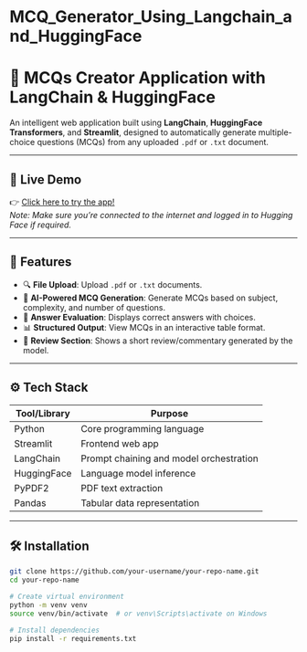 # MCQ_Generator_Using_Langchain_and_HuggingFace

# 🧠 MCQs Creator Application with LangChain & HuggingFace

An intelligent web application built using **LangChain**, **HuggingFace Transformers**, and **Streamlit**, designed to automatically generate multiple-choice questions (MCQs) from any uploaded `.pdf` or `.txt` document.


---

## 🚀 Live Demo

👉 [Click here to try the app!](https://mcqgeneratorusinglangchainandhuggingface-ggebgejxgzwg8obpjhfpw.streamlit.app/)  
*Note: Make sure you’re connected to the internet and logged in to Hugging Face if required.*

---

## 📂 Features

- 🔍 **File Upload**: Upload `.pdf` or `.txt` documents.
- 🤖 **AI-Powered MCQ Generation**: Generate MCQs based on subject, complexity, and number of questions.
- 🧪 **Answer Evaluation**: Displays correct answers with choices.
- 📊 **Structured Output**: View MCQs in an interactive table format.
- 🧠 **Review Section**: Shows a short review/commentary generated by the model.

---

## ⚙️ Tech Stack

| Tool/Library      | Purpose                              |
|------------------|--------------------------------------|
| Python            | Core programming language           |
| Streamlit         | Frontend web app                    |
| LangChain         | Prompt chaining and model orchestration |
| HuggingFace       | Language model inference            |
| PyPDF2            | PDF text extraction                 |
| Pandas            | Tabular data representation         |

---

## 🛠️ Installation

```bash
git clone https://github.com/your-username/your-repo-name.git
cd your-repo-name

# Create virtual environment
python -m venv venv
source venv/bin/activate  # or venv\Scripts\activate on Windows

# Install dependencies
pip install -r requirements.txt
